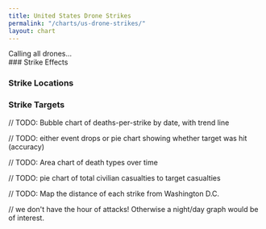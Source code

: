 ```yaml
---
title: United States Drone Strikes
permalink: "/charts/us-drone-strikes/"
layout: chart
---
```


<style>
.zoom {
    fill: transparent;
    cursor: pointer;
}
svg text {
    font-family: sans-serif;
    font-size: 12px;
}
.y-axis path,
.y-axis line,
.x-axis path,
.x-axis line {
    stroke: black;
    fill: none;
    stroke-width: 1px;
}

.y-axis g line {
    stroke: grey;
    fill: none;
    stroke-width: 1px;
}
.graph-body .line circle {
    opacity: 0.1;
}
.delimiter {
    display: none;
}
</style>
<div id="loading">Calling all drones...</div>
### Strike Effects

<div id="chartDeathsType"></div>

### Strike Locations

<div id="chartCountry"></div>

### Strike Targets

<div id="chartTargets"></div>

// TODO: Bubble chart of deaths-per-strike by date, with trend line

// TODO: either event drops or pie chart showing whether target was hit (accuracy)

// TODO: Area chart of death types over time

// TODO: pie chart of total civilian casualties to target casualties

// TODO: Map the distance of each strike from Washington D.C.

// we don't have the hour of attacks! Otherwise a night/day graph would be of interest.



<script src="/js/vendor/eventDrops.js"></script>
<script src="/js/charts/drones.js"></script>
<script src="http://api.dronestre.am/data?callback=drones.load"></script>
